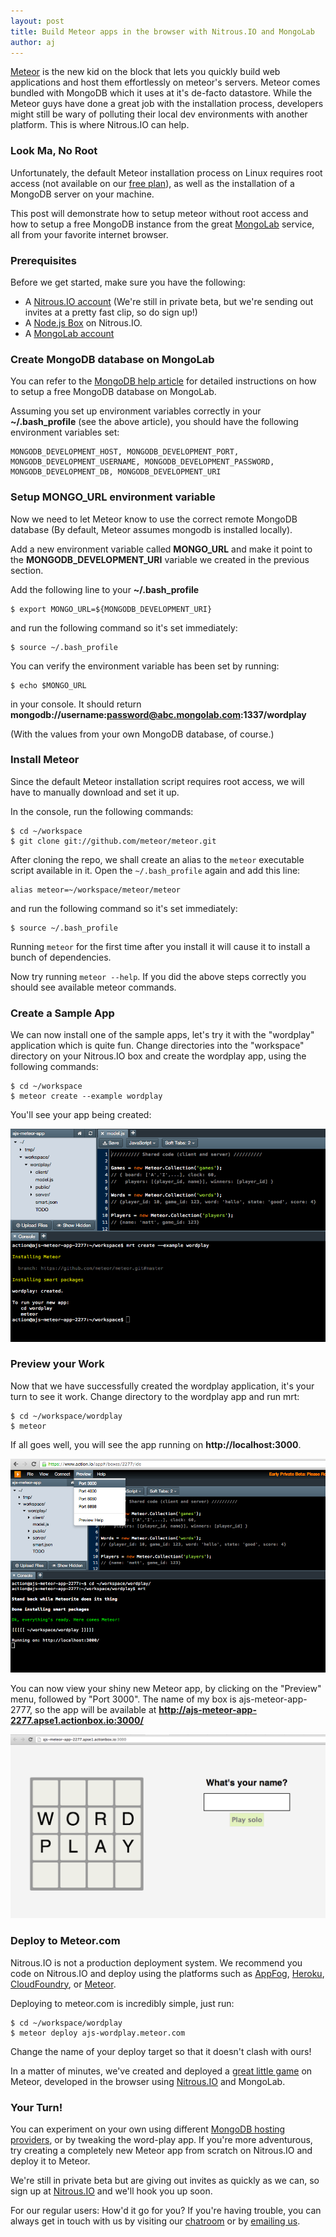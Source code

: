 ```yaml
---
layout: post
title: Build Meteor apps in the browser with Nitrous.IO and MongoLab
author: aj
---
```


[Meteor](http://meteor.com) is the new kid on the block that lets you quickly build web applications and host them effortlessly on meteor's servers. Meteor comes bundled with MongoDB which it uses at it's de-facto datastore. While the Meteor guys have done a great job with the installation process, developers might still be wary of polluting their local dev environments with another platform. This is where Nitrous.IO can help.

###  Look Ma, No Root

Unfortunately, the default Meteor installation process on Linux requires root access (not available on our [free plan](https://www.nitrous.io/pricing)), as well as the installation of a MongoDB server on your machine.<!--break-->

This post will demonstrate how to setup meteor without root access and how to setup a free MongoDB instance from the great [MongoLab](http://mongolab.com) service, all from your favorite internet browser.

### Prerequisites

Before we get started, make sure you have the following:

* A [Nitrous.IO account](https://www.nitrous.io/) (We're still in private
  beta, but we're sending out invites at a pretty fast clip, so do sign
  up!)
* A [Node.js Box](http://help.nitrous.io/box-new/) on Nitrous.IO.
* A [MongoLab account](https://mongolab.com/)

### Create MongoDB database on MongoLab

You can refer to the [MongoDB help article](http://help.nitrous.io/mongodb/) for detailed instructions on how to setup a free MongoDB database on MongoLab.

Assuming you set up environment variables correctly in your **~/.bash_profile**  (see the above article), you should have the following environment variables set:

    MONGODB_DEVELOPMENT_HOST, MONGODB_DEVELOPMENT_PORT,
    MONGODB_DEVELOPMENT_USERNAME, MONGODB_DEVELOPMENT_PASSWORD,
    MONGODB_DEVELOPMENT_DB, MONGODB_DEVELOPMENT_URI

### Setup MONGO_URL environment variable

Now we need to let Meteor know to use the correct remote MongoDB database (By default, Meteor assumes mongodb is installed locally).

Add a new environment variable called **MONGO_URL** and make it point to the **MONGODB_DEVELOPMENT_URI** variable we created in the previous section.

Add the following line to your **~/.bash_profile**

    $ export MONGO_URL=${MONGODB_DEVELOPMENT_URI}

and run the following command so it's set immediately:

    $ source ~/.bash_profile

You can verify the environment variable has been set by running:

    $ echo $MONGO_URL

in your console. It should return **mongodb://username:password@abc.mongolab.com:1337/wordplay**

(With the values from your own MongoDB database, of course.)

### Install Meteor

Since the default Meteor installation script requires root access, we will have to manually download and set it up.

In the console, run the following commands:

    $ cd ~/workspace
    $ git clone git://github.com/meteor/meteor.git

After cloning the repo, we shall create an alias to the `meteor` executable script available in it. Open the `~/.bash_profile` again and add this line:

    alias meteor=~/workspace/meteor/meteor

and run the following command so it's set immediately:

    $ source ~/.bash_profile

Running `meteor` for the first time after you install it will cause it
to install a bunch of dependencies.

Now try running `meteor --help`. If you did the above steps correctly you should see available meteor commands.

### Create a Sample App

We can now install one of the sample apps, let's try it with the "wordplay" application which is quite fun. Change directories into the "workspace" directory on your Nitrous.IO box and create the wordplay app, using the following commands:

    $ cd ~/workspace
    $ meteor create --example wordplay

You'll see your app being created:

![Create Meteor App](/images/meteor-create-app.png)

### Preview your Work

Now that we have successfully created the wordplay application, it's your turn to see it work. Change directory to the wordplay app and run mrt:

    $ cd ~/workspace/wordplay
    $ meteor

If all goes well, you will see the app running on **http://localhost:3000**.

![Preview Meteor App](/images/meteor-preview.png)

You can now view your shiny new Meteor app, by clicking on the "Preview" menu, followed by "Port 3000". The name of my box is ajs-meteor-app-2777, so the app will be available at **http://ajs-meteor-app-2277.apse1.actionbox.io:3000/**

![Preview Meteor Result](/images/meteor-preview-result.png)

### Deploy to Meteor.com

<p class="note">Nitrous.IO is not a production deployment system. We recommend you code on Nitrous.IO and deploy using the platforms such as <a href="http://appfog.com">AppFog</a>, <a href="http://heroku.com">Heroku</a>, <a href ="http://cloudfoundry.com">CloudFoundry</a>, or <a href="http://meteor.com">Meteor</a>.</p>

Deploying to meteor.com is incredibly simple, just run:

    $ cd ~/workspace/wordplay
    $ meteor deploy ajs-wordplay.meteor.com

<p class="alert">Change the name of your deploy target so that it doesn't clash with ours!</p>

In a matter of minutes, we've created and deployed a [great little game](http://ajs-word-play.meteor.com/) on Meteor, developed in the browser using [Nitrous.IO](https://www.nitrous.io/) and MongoLab.

### Your Turn!

You can experiment on your own using different [MongoDB hosting providers](https://www.mongohq.com/home), or by tweaking the word-play app. If you're more adventurous, try creating a completely new Meteor app from scratch on Nitrous.IO and deploy it to Meteor.

We're still in private beta but are giving out invites as quickly as we can, so sign up at [Nitrous.IO](https://www.nitrous.io/) and we'll hook you up soon.

For our regular users: How'd it go for you? If you're having trouble, you can always get in touch with us by visiting our [chatroom](https://www.nitrous.io/chat) or by [emailing us](mailto:support@nitrous.io).
